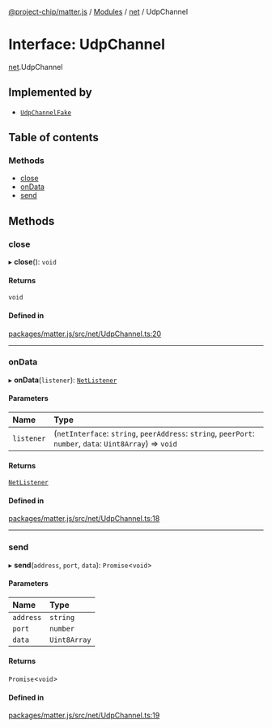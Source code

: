 [@project-chip/matter.js](../README.md) / [Modules](../modules.md) / [net](../modules/net.md) / UdpChannel

# Interface: UdpChannel

[net](../modules/net.md).UdpChannel

## Implemented by

- [`UdpChannelFake`](../classes/net.UdpChannelFake.md)

## Table of contents

### Methods

- [close](net.UdpChannel.md#close)
- [onData](net.UdpChannel.md#ondata)
- [send](net.UdpChannel.md#send)

## Methods

### close

▸ **close**(): `void`

#### Returns

`void`

#### Defined in

[packages/matter.js/src/net/UdpChannel.ts:20](https://github.com/project-chip/matter.js/blob/5bdbf8d/packages/matter.js/src/net/UdpChannel.ts#L20)

___

### onData

▸ **onData**(`listener`): [`NetListener`](net.NetListener.md)

#### Parameters

| Name | Type |
| :------ | :------ |
| `listener` | (`netInterface`: `string`, `peerAddress`: `string`, `peerPort`: `number`, `data`: `Uint8Array`) => `void` |

#### Returns

[`NetListener`](net.NetListener.md)

#### Defined in

[packages/matter.js/src/net/UdpChannel.ts:18](https://github.com/project-chip/matter.js/blob/5bdbf8d/packages/matter.js/src/net/UdpChannel.ts#L18)

___

### send

▸ **send**(`address`, `port`, `data`): `Promise`<`void`\>

#### Parameters

| Name | Type |
| :------ | :------ |
| `address` | `string` |
| `port` | `number` |
| `data` | `Uint8Array` |

#### Returns

`Promise`<`void`\>

#### Defined in

[packages/matter.js/src/net/UdpChannel.ts:19](https://github.com/project-chip/matter.js/blob/5bdbf8d/packages/matter.js/src/net/UdpChannel.ts#L19)
